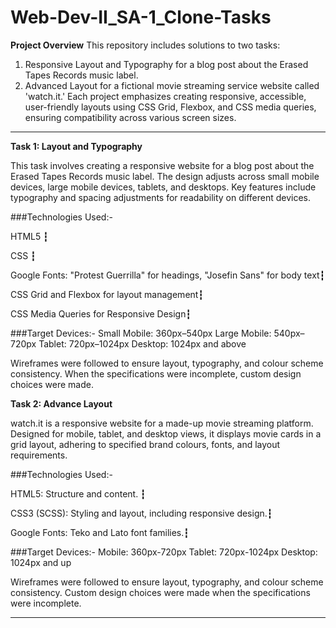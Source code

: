 # Web-Dev-II_SA-1_Clone-Tasks

**Project Overview**
This repository includes solutions to two tasks:

1) Responsive Layout and Typography for a blog post about the Erased Tapes Records music label.
2) Advanced Layout for a fictional movie streaming service website called 'watch.it.'
Each project emphasizes creating responsive, accessible, user-friendly layouts using CSS Grid, Flexbox, and CSS media queries, ensuring compatibility across various screen sizes.

_______________________________________________________________________________________________________________________________

**Task 1: Layout and Typography**

This task involves creating a responsive website for a blog post about the Erased Tapes Records music label. The design adjusts across small mobile devices, large mobile devices, tablets, and desktops. Key features include typography and spacing adjustments for readability on different devices.

###Technologies Used:-

HTML5 ┇ 

CSS ┇

Google Fonts: "Protest Guerrilla" for headings, "Josefin Sans" for body text┇ 

CSS Grid and Flexbox for layout management┇

CSS Media Queries for Responsive Design┇

###Target Devices:-
Small Mobile: 360px–540px
Large Mobile: 540px–720px
Tablet: 720px–1024px
Desktop: 1024px and above

Wireframes were followed to ensure layout, typography, and colour scheme consistency. When the specifications were incomplete, custom design choices were made.




**Task 2: Advance Layout**

watch.it is a responsive website for a  made-up movie streaming platform. Designed for mobile, tablet, and desktop views, it displays movie cards in a grid layout, adhering to specified brand colours, fonts, and layout requirements.

###Technologies Used:-

HTML5: Structure and content. ┇

CSS3 (SCSS): Styling and layout, including responsive design.┇

Google Fonts: Teko and Lato font families.┇

###Target Devices:-
Mobile: 360px-720px
Tablet: 720px-1024px
Desktop: 1024px and up

Wireframes were followed to ensure layout, typography, and colour scheme consistency. Custom design choices were made when the specifications were incomplete.

_______________________________________________________________________________________________________________________________
